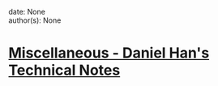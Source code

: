 
date: None  
author(s): None  

# [Miscellaneous - Daniel Han's Technical Notes](https://sites.google.com/site/xiangyangsite/home/technical-tips/linux-unix/common-tips)



